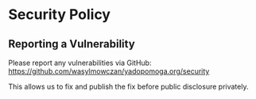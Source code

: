 # Security Policy

## Reporting a Vulnerability

Please report any vulnerabilities via GitHub: https://github.com/wasylmowczan/yadopomoga.org/security

This allows us to fix and publish the fix before public disclosure privately.
